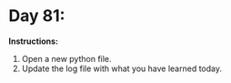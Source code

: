 # Day 81: 
**Instructions:** 
1. Open a new python file.
2. Update the log file with what you have learned today.
